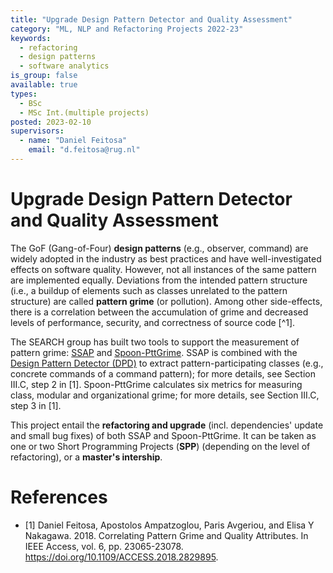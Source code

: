 ```yaml
---
title: "Upgrade Design Pattern Detector and Quality Assessment"
category: "ML, NLP and Refactoring Projects 2022-23"
keywords:
  - refactoring
  - design patterns
  - software analytics
is_group: false
available: true
types:
  - BSc
  - MSc Int.(multiple projects)
posted: 2023-02-10
supervisors:
  - name: "Daniel Feitosa"
    email: "d.feitosa@rug.nl"
---
```


# Upgrade Design Pattern Detector and Quality Assessment

The GoF (Gang-of-Four) **design patterns** (e.g., observer, command) are widely adopted in the industry as best practices and have well-investigated effects on software quality. However, not all instances of the same pattern are implemented equally. Deviations from the intended pattern structure (i.e., a buildup of elements such as classes unrelated to the pattern structure) are called **pattern grime** (or pollution). Among other side-effects, there is a correlation between the accumulation of grime and decreased levels of performance, security, and correctness of source code [^1].

The SEARCH group has built two tools to support the measurement of pattern grime: [SSAP](https://github.com/search-rug/ssap) and [Spoon-PttGrime](https://github.com/search-rug/spoon-pttgrime). SSAP is combined with the [Design Pattern Detector (DPD)](https://users.encs.concordia.ca/~nikolaos/pattern_detection.html) to extract pattern-participating classes (e.g., concrete commands of a command pattern); for more details, see Section III.C, step 2 in [1]. Spoon-PttGrime calculates six metrics for measuring class, modular and organizational grime; for more details, see Section III.C, step 3 in [1].

This project entail the **refactoring and upgrade** (incl. dependencies' update and small bug fixes) of both SSAP and Spoon-PttGrime. It can be taken as one or two Short Programming Projects (**SPP**) (depending on the level of refactoring), or a **master's intership**.

# References
- [1] Daniel Feitosa, Apostolos Ampatzoglou, Paris Avgeriou, and Elisa Y Nakagawa. 2018. Correlating Pattern Grime and Quality Attributes. In IEEE Access, vol. 6, pp. 23065-23078. https://doi.org/10.1109/ACCESS.2018.2829895.
